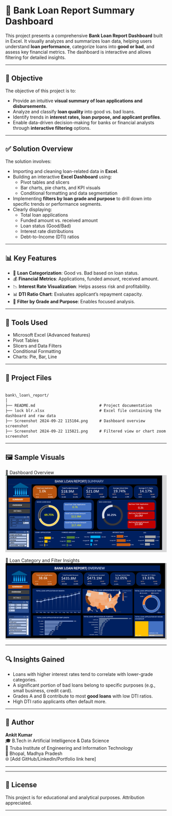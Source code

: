 # 🏦 Bank Loan Report Summary Dashboard

This project presents a comprehensive **Bank Loan Report Dashboard** built in Excel. It visually analyzes and summarizes loan data, helping users understand **loan performance**, categorize loans into **good or bad**, and assess key financial metrics. The dashboard is interactive and allows filtering for detailed insights.

---

## 🎯 Objective

The objective of this project is to:
- Provide an intuitive **visual summary of loan applications and disbursements**.
- Analyze and classify **loan quality** into good vs. bad loans.
- Identify trends in **interest rates, loan purpose, and applicant profiles**.
- Enable data-driven decision-making for banks or financial analysts through **interactive filtering** options.

---

## ✅ Solution Overview

The solution involves:
- Importing and cleaning loan-related data in **Excel**.
- Building an interactive **Excel Dashboard** using:
  - Pivot tables and slicers
  - Bar charts, pie charts, and KPI visuals
  - Conditional formatting and data segmentation
- Implementing **filters by loan grade and purpose** to drill down into specific trends or performance segments.
- Clearly displaying:
  - Total loan applications
  - Funded amount vs. received amount
  - Loan status (Good/Bad)
  - Interest rate distributions
  - Debt-to-Income (DTI) ratios

---

## 📊 Key Features

- 📌 **Loan Categorization**: Good vs. Bad based on loan status.
- 💰 **Financial Metrics**: Applications, funded amount, received amount.
- 📉 **Interest Rate Visualization**: Helps assess risk and profitability.
- 📊 **DTI Ratio Chart**: Evaluates applicant’s repayment capacity.
- 🎯 **Filter by Grade and Purpose**: Enables focused analysis.

---

## 🧰 Tools Used

- Microsoft Excel (Advanced features)
- Pivot Tables
- Slicers and Data Filters
- Conditional Formatting
- Charts: Pie, Bar, Line

---

## 📁 Project Files

```

bank\_loan\_report/
│
├── README.md                            # Project documentation
├── lock blr.xlsx                        # Excel file containing the dashboard and raw data
├── Screenshot 2024-09-22 115104.png     # Dashboard overview screenshot
├── Screenshot 2024-09-22 115821.png     # Filtered view or chart zoom screenshot

```

---

## 🖼️ Sample Visuals

📌 Dashboard Overview  
![Dashboard Overview](Screenshot%202024-09-22%20115104.png)

📌 Loan Category and Filter Insights  
![Filtered View](Screenshot%202024-09-22%20115821.png)

---

## 🔍 Insights Gained

- Loans with higher interest rates tend to correlate with lower-grade categories.
- A significant portion of bad loans belong to specific purposes (e.g., small business, credit card).
- Grades A and B contribute to most **good loans** with low DTI ratios.
- High DTI ratio applicants often default more.

---

## 👤 Author

**Ankit Kumar**  
🎓 B.Tech in Artificial Intelligence & Data Science  
🏫 Truba Institute of Engineering and Information Technology  
📍 Bhopal, Madhya Pradesh  
🌐 [Add GitHub/LinkedIn/Portfolio link here]

---



---

## 📄 License

This project is for educational and analytical purposes. Attribution appreciated.

---




